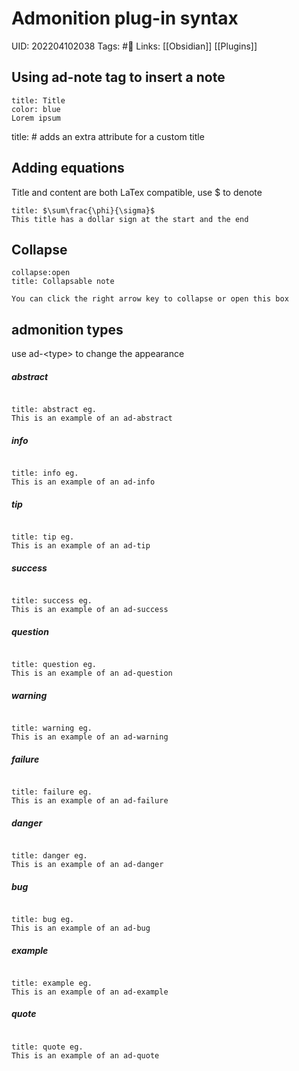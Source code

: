 # Admonition plug-in syntax
UID: 202204102038
Tags: #🌱 
Links: [[Obsidian]] [[Plugins]]

## Using ad-note tag to insert a note
```ad-note
title: Title
color: blue
Lorem ipsum
```
title: # adds an extra attribute for a custom title
## Adding equations
Title and content are both LaTex compatible, use $ to denote
```ad-note
title: $\sum\frac{\phi}{\sigma}$
This title has a dollar sign at the start and the end

```
## Collapse
```ad-note
collapse:open
title: Collapsable note

You can click the right arrow key to collapse or open this box

```

## admonition types
use ad-\<type\> to change the appearance
##### abstract
```ad-abstract

title: abstract eg.
This is an example of an ad-abstract
```
##### info
```ad-info

title: info eg.
This is an example of an ad-info
```
##### tip
```ad-tip

title: tip eg.
This is an example of an ad-tip
```
##### success
```ad-success

title: success eg.
This is an example of an ad-success
```

##### question
```ad-question

title: question eg.
This is an example of an ad-question
```

##### warning
```ad-warning

title: warning eg.
This is an example of an ad-warning
```

##### failure
```ad-failure

title: failure eg.
This is an example of an ad-failure
```

##### danger
```ad-danger

title: danger eg.
This is an example of an ad-danger
```

##### bug
```ad-bug

title: bug eg.
This is an example of an ad-bug
```

##### example
```ad-example

title: example eg.
This is an example of an ad-example
```

##### quote
```ad-quote

title: quote eg.
This is an example of an ad-quote
```

